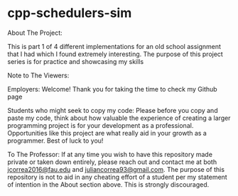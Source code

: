 # cpp-schedulers-sim

About The Project:

  This is part 1 of 4 different implementations for an old school assignment that I had which I found extremely interesting. The purpose of this project series is for practice and showcasing my skills
  
Note to The Viewers:

  Employers: Welcome! Thank you for taking the time to check my Github page
  
  Students who might seek to copy my code: Please before you copy and paste my code, think about how valuable the experience of creating a larger programming project is for your development as a professional. Opportunities like this project are what really aid in your growth as a programmer. Best of luck to you!
  
  To The Professor: If at any time you wish to have this repository made private or taken down entirely, please reach out and contact me at both jcorrea2016@fau.edu and juliancorrea93@gmail.com. The purpose of this repository is not to aid in any cheating effort of a student per my statement of intention in the About section above. This is strongly discouraged.
  
